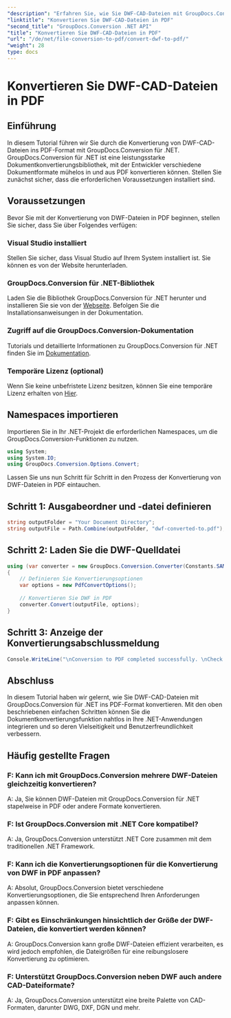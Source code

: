 ```yaml
---
"description": "Erfahren Sie, wie Sie DWF-CAD-Dateien mit GroupDocs.Conversion für .NET mühelos in PDF konvertieren. Folgen Sie unserer Schritt-für-Schritt-Anleitung zur Integration in Ihre .NET-Anwendungen."
"linktitle": "Konvertieren Sie DWF-CAD-Dateien in PDF"
"second_title": "GroupDocs.Conversion .NET API"
"title": "Konvertieren Sie DWF-CAD-Dateien in PDF"
"url": "/de/net/file-conversion-to-pdf/convert-dwf-to-pdf/"
"weight": 28
type: docs
---
```

# Konvertieren Sie DWF-CAD-Dateien in PDF

## Einführung
In diesem Tutorial führen wir Sie durch die Konvertierung von DWF-CAD-Dateien ins PDF-Format mit GroupDocs.Conversion für .NET. GroupDocs.Conversion für .NET ist eine leistungsstarke Dokumentkonvertierungsbibliothek, mit der Entwickler verschiedene Dokumentformate mühelos in und aus PDF konvertieren können. Stellen Sie zunächst sicher, dass die erforderlichen Voraussetzungen installiert sind.
## Voraussetzungen
Bevor Sie mit der Konvertierung von DWF-Dateien in PDF beginnen, stellen Sie sicher, dass Sie über Folgendes verfügen:
### Visual Studio installiert
Stellen Sie sicher, dass Visual Studio auf Ihrem System installiert ist. Sie können es von der Website herunterladen.
### GroupDocs.Conversion für .NET-Bibliothek
Laden Sie die Bibliothek GroupDocs.Conversion für .NET herunter und installieren Sie sie von der [Webseite](https://releases.groupdocs.com/conversion/net/). Befolgen Sie die Installationsanweisungen in der Dokumentation.
### Zugriff auf die GroupDocs.Conversion-Dokumentation
Tutorials und detaillierte Informationen zu GroupDocs.Conversion für .NET finden Sie im [Dokumentation](https://tutorials.groupdocs.com/conversion/net/).
### Temporäre Lizenz (optional)
Wenn Sie keine unbefristete Lizenz besitzen, können Sie eine temporäre Lizenz erhalten von [Hier](https://purchase.groupdocs.com/temporary-license/).

## Namespaces importieren
Importieren Sie in Ihr .NET-Projekt die erforderlichen Namespaces, um die GroupDocs.Conversion-Funktionen zu nutzen.

```csharp
using System;
using System.IO;
using GroupDocs.Conversion.Options.Convert;
```

Lassen Sie uns nun Schritt für Schritt in den Prozess der Konvertierung von DWF-Dateien in PDF eintauchen.
## Schritt 1: Ausgabeordner und -datei definieren
```csharp
string outputFolder = "Your Document Directory";
string outputFile = Path.Combine(outputFolder, "dwf-converted-to.pdf");
```
## Schritt 2: Laden Sie die DWF-Quelldatei
```csharp
using (var converter = new GroupDocs.Conversion.Converter(Constants.SAMPLE_DWF))
{
    // Definieren Sie Konvertierungsoptionen
    var options = new PdfConvertOptions();
    
    // Konvertieren Sie DWF in PDF
    converter.Convert(outputFile, options);
}
```
## Schritt 3: Anzeige der Konvertierungsabschlussmeldung
```csharp
Console.WriteLine("\nConversion to PDF completed successfully. \nCheck output in {0}", outputFolder);
```

## Abschluss
In diesem Tutorial haben wir gelernt, wie Sie DWF-CAD-Dateien mit GroupDocs.Conversion für .NET ins PDF-Format konvertieren. Mit den oben beschriebenen einfachen Schritten können Sie die Dokumentkonvertierungsfunktion nahtlos in Ihre .NET-Anwendungen integrieren und so deren Vielseitigkeit und Benutzerfreundlichkeit verbessern.
## Häufig gestellte Fragen
### F: Kann ich mit GroupDocs.Conversion mehrere DWF-Dateien gleichzeitig konvertieren?
A: Ja, Sie können DWF-Dateien mit GroupDocs.Conversion für .NET stapelweise in PDF oder andere Formate konvertieren.
### F: Ist GroupDocs.Conversion mit .NET Core kompatibel?
A: Ja, GroupDocs.Conversion unterstützt .NET Core zusammen mit dem traditionellen .NET Framework.
### F: Kann ich die Konvertierungsoptionen für die Konvertierung von DWF in PDF anpassen?
A: Absolut, GroupDocs.Conversion bietet verschiedene Konvertierungsoptionen, die Sie entsprechend Ihren Anforderungen anpassen können.
### F: Gibt es Einschränkungen hinsichtlich der Größe der DWF-Dateien, die konvertiert werden können?
A: GroupDocs.Conversion kann große DWF-Dateien effizient verarbeiten, es wird jedoch empfohlen, die Dateigrößen für eine reibungslosere Konvertierung zu optimieren.
### F: Unterstützt GroupDocs.Conversion neben DWF auch andere CAD-Dateiformate?
A: Ja, GroupDocs.Conversion unterstützt eine breite Palette von CAD-Formaten, darunter DWG, DXF, DGN und mehr.